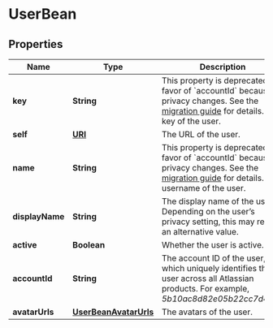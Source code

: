 

# UserBean

## Properties

Name | Type | Description | Notes
------------ | ------------- | ------------- | -------------
**key** | **String** | This property is deprecated in favor of &#x60;accountId&#x60; because of privacy changes. See the [migration guide](https://developer.atlassian.com/cloud/jira/platform/deprecation-notice-user-privacy-api-migration-guide/) for details.   The key of the user. |  [optional]
**self** | [**URI**](URI.md) | The URL of the user. |  [optional]
**name** | **String** | This property is deprecated in favor of &#x60;accountId&#x60; because of privacy changes. See the [migration guide](https://developer.atlassian.com/cloud/jira/platform/deprecation-notice-user-privacy-api-migration-guide/) for details.   The username of the user. |  [optional]
**displayName** | **String** | The display name of the user. Depending on the user’s privacy setting, this may return an alternative value. |  [optional]
**active** | **Boolean** | Whether the user is active. |  [optional]
**accountId** | **String** | The account ID of the user, which uniquely identifies the user across all Atlassian products. For example, *5b10ac8d82e05b22cc7d4ef5*. |  [optional]
**avatarUrls** | [**UserBeanAvatarUrls**](UserBeanAvatarUrls.md) | The avatars of the user. |  [optional]



